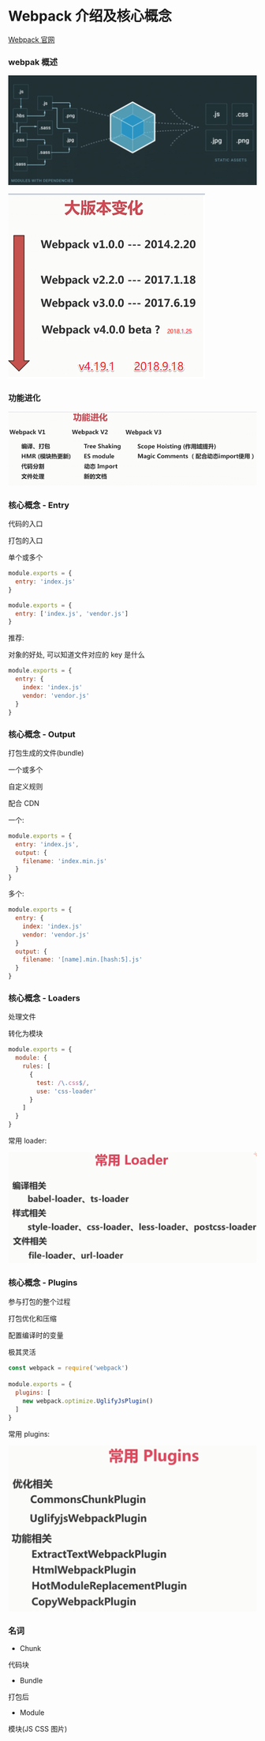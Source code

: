 # Webpack 介绍及核心概念

[Webpack 官网](https://webpack.js.org/)

### webpak 概述

![](./media/20.png)

![](./media/21.png)

### 功能进化

![](./media/22.png)

### 核心概念 - Entry

代码的入口

打包的入口

单个或多个

```js
module.exports = {
  entry: 'index.js'
}
```

```js
module.exports = {
  entry: ['index.js', 'vendor.js']
}
```

推荐:

对象的好处, 可以知道文件对应的 key 是什么

```js
module.exports = {
  entry: {
    index: 'index.js'
    vendor: 'vendor.js'
  }
}
```

### 核心概念 - Output

打包生成的文件(bundle)

一个或多个

自定义规则

配合 CDN

一个:

```js
module.exports = {
  entry: 'index.js',
  output: {
    filename: 'index.min.js'
  }
}
```

多个:

```js
module.exports = {
  entry: {
    index: 'index.js'
    vendor: 'vendor.js'
  }
  output: {
    filename: '[name].min.[hash:5].js'
  }
}
```

### 核心概念 - Loaders

处理文件

转化为模块

```js
module.exports = {
  module: {
    rules: [
      {
        test: /\.css$/,
        use: 'css-loader'
      }
    ]
  }
}
```

常用 loader:

![](./media/23.png)

### 核心概念 - Plugins

参与打包的整个过程

打包优化和压缩

配置编译时的变量

极其灵活

```js
const webpack = require('webpack')

module.exports = {
  plugins: [
    new webpack.optimize.UglifyJsPlugin()
  ]
}
```

常用 plugins:

![](./media/24.png)

### 名词

- Chunk

代码块

- Bundle

打包后

- Module

模块(JS CSS 图片)
